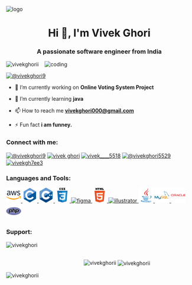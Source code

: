 ![logo](https://github.com/vivekghorii/vivekghorii/blob/main/Github%20Banner.png)
<h1 align="center">Hi 👋, I'm Vivek Ghori</h1>
<h3 align="center">A passionate software engineer from India</h3>
<img align="right" alt="coding" width="400" src="https://user-images.githubusercontent.com/55389276/140866485-8fb1c876-9a8f-4d6a-98dc-08c4981eaf70.gif">

<p align="left"> <img src="https://komarev.com/ghpvc/?username=vivekghorii&label=Profile%20views&color=0e75b6&style=flat" alt="vivekghorii" /> </p>

<p align="left"> <a href="https://twitter.com/@vivekghori9" target="blank"><img src="https://img.shields.io/twitter/follow/@vivekghori9?logo=twitter&style=for-the-badge" alt="@vivekghori9" /></a> </p>

- 🔭 I’m currently working on **Online Voting System Project**

- 🌱 I’m currently learning **java**

- 📫 How to reach me **vivekghori000@gmail.com**

- ⚡ Fun fact **i am funney.**

<h3 align="left">Connect with me:</h3>
<p align="left">
<a href="https://twitter.com/@vivekghori9" target="blank"><img align="center" src="https://raw.githubusercontent.com/rahuldkjain/github-profile-readme-generator/master/src/images/icons/Social/twitter.svg" alt="@vivekghori9" height="30" width="40" /></a>
<a href="https://linkedin.com/in/vivek ghori" target="blank"><img align="center" src="https://raw.githubusercontent.com/rahuldkjain/github-profile-readme-generator/master/src/images/icons/Social/linked-in-alt.svg" alt="vivek ghori" height="30" width="40" /></a>
<a href="https://instagram.com/vivek____5518" target="blank"><img align="center" src="https://raw.githubusercontent.com/rahuldkjain/github-profile-readme-generator/master/src/images/icons/Social/instagram.svg" alt="vivek____5518" height="30" width="40" /></a>
<a href="https://www.youtube.com/c/@vivekghori5529" target="blank"><img align="center" src="https://raw.githubusercontent.com/rahuldkjain/github-profile-readme-generator/master/src/images/icons/Social/youtube.svg" alt="@vivekghori5529" height="30" width="40" /></a>
<a href="https://auth.geeksforgeeks.org/user/vivekgh7ee3" target="blank"><img align="center" src="https://raw.githubusercontent.com/rahuldkjain/github-profile-readme-generator/master/src/images/icons/Social/geeks-for-geeks.svg" alt="vivekgh7ee3" height="30" width="40" /></a>
</p>

<h3 align="left">Languages and Tools:</h3>
<p align="left"> <a href="https://aws.amazon.com" target="_blank" rel="noreferrer"> <img src="https://raw.githubusercontent.com/devicons/devicon/master/icons/amazonwebservices/amazonwebservices-original-wordmark.svg" alt="aws" width="40" height="40"/> </a> <a href="https://www.cprogramming.com/" target="_blank" rel="noreferrer"> <img src="https://raw.githubusercontent.com/devicons/devicon/master/icons/c/c-original.svg" alt="c" width="40" height="40"/> </a> <a href="https://www.w3schools.com/cpp/" target="_blank" rel="noreferrer"> <img src="https://raw.githubusercontent.com/devicons/devicon/master/icons/cplusplus/cplusplus-original.svg" alt="cplusplus" width="40" height="40"/> </a> <a href="https://www.w3schools.com/css/" target="_blank" rel="noreferrer"> <img src="https://raw.githubusercontent.com/devicons/devicon/master/icons/css3/css3-original-wordmark.svg" alt="css3" width="40" height="40"/> </a> <a href="https://www.figma.com/" target="_blank" rel="noreferrer"> <img src="https://www.vectorlogo.zone/logos/figma/figma-icon.svg" alt="figma" width="40" height="40"/> </a> <a href="https://www.w3.org/html/" target="_blank" rel="noreferrer"> <img src="https://raw.githubusercontent.com/devicons/devicon/master/icons/html5/html5-original-wordmark.svg" alt="html5" width="40" height="40"/> </a> <a href="https://www.adobe.com/in/products/illustrator.html" target="_blank" rel="noreferrer"> <img src="https://www.vectorlogo.zone/logos/adobe_illustrator/adobe_illustrator-icon.svg" alt="illustrator" width="40" height="40"/> </a> <a href="https://www.java.com" target="_blank" rel="noreferrer"> <img src="https://raw.githubusercontent.com/devicons/devicon/master/icons/java/java-original.svg" alt="java" width="40" height="40"/> </a> <a href="https://www.mysql.com/" target="_blank" rel="noreferrer"> <img src="https://raw.githubusercontent.com/devicons/devicon/master/icons/mysql/mysql-original-wordmark.svg" alt="mysql" width="40" height="40"/> </a> <a href="https://www.oracle.com/" target="_blank" rel="noreferrer"> <img src="https://raw.githubusercontent.com/devicons/devicon/master/icons/oracle/oracle-original.svg" alt="oracle" width="40" height="40"/> </a> <a href="https://www.php.net" target="_blank" rel="noreferrer"> <img src="https://raw.githubusercontent.com/devicons/devicon/master/icons/php/php-original.svg" alt="php" width="40" height="40"/> </a> </p>

<h3 align="left">Support:</h3>
<p><a href="https://www.buymeacoffee.com/vivekghori"> <img align="left" src="https://cdn.buymeacoffee.com/buttons/v2/default-yellow.png" height="50" width="210" alt="vivekghori" /></a></p><br><br>

<p><img align="left" src="https://github-readme-stats.vercel.app/api/top-langs?username=vivekghorii&show_icons=true&locale=en&layout=compact" alt="vivekghorii" /></p>

<p>&nbsp;<img align="center" src="https://github-readme-stats.vercel.app/api?username=vivekghorii&show_icons=true&locale=en" alt="vivekghorii" /></p>

<p><img align="center" src="https://github-readme-streak-stats.herokuapp.com/?user=vivekghorii&" alt="vivekghorii" /></p>
